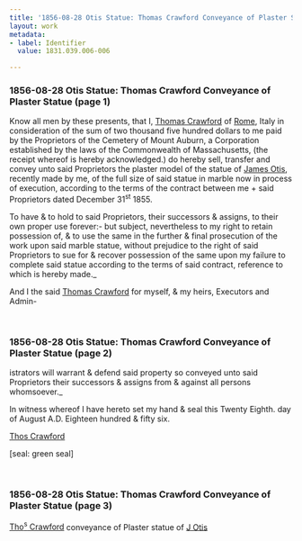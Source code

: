 ```yaml
---
title: '1856-08-28 Otis Statue: Thomas Crawford Conveyance of Plaster Statue, 1831.039.006-006'
layout: work
metadata:
- label: Identifier
  value: 1831.039.006-006

---
```

<div class="pages">
<div id="page-1130713">
<h3><a name="page-1130713">1856-08-28 Otis Statue: Thomas Crawford Conveyance of Plaster Statue (page 1)</a></h3>
<div class="page-content">
<p>Know all men by these presents, that <span class='line-break'> </span>I, <a href='/pages/subjects/53236' title='Crawford, Thomas'>Thomas Crawford</a> of <a href='/pages/subjects/52564' title='Rome, Italy'>Rome</a>, Italy<span class='line-break'> </span>in consideration of the sum of two thousand<span class='line-break'> </span>five hundred dollars to me paid by the<span class='line-break'> </span>Proprietors of the Cemetery of Mount Auburn, a <span class='line-break'> </span>Corporation established by the laws of the Com<span class='line-break'></span>monwealth of Massachusetts, (the receipt whereof <span class='line-break'> </span>is hereby acknowledged.) do hereby sell, transfer <span class='line-break'> </span>and convey unto said Proprietors the plaster <span class='line-break'> </span>model of the statue of <a href='/pages/subjects/54268' title='James Otis Statue'>James Otis</a>, recently<span class='line-break'> </span>made by me, of the full size of said statue in <span class='line-break'> </span>marble now in process of execution, according<span class='line-break'> </span>to the terms of the contract between me + said <span class='line-break'> </span>Proprietors dated <date when='1855-12-31'>December 31<sup>st</sup> 1855</date>.</p>
<p>To have &amp; to hold to said Proprietors, their <span class='line-break'> </span>successors &amp; assigns, to their own proper use<span class='line-break'> </span>forever:- but subject, nevertheless to my right to <span class='line-break'> </span>retain possession of, &amp; to use the same in the <span class='line-break'> </span>further &amp; final prosecution of the work upon said<span class='line-break'> </span>marble statue, without prejudice to the right <span class='line-break'> </span>of said Proprietors to sue for &amp; recover possession<span class='line-break'> </span>of the same upon my failure to complete said<span class='line-break'> </span>statue according to the terms of said <span class='line-break'> </span>contract, reference to which is hereby<span class='line-break'> </span>made._</p>
<p>And I the said <a href='/pages/subjects/53236' title='Crawford, Thomas'>Thomas Crawford</a> <span class='line-break'> </span>for myself, &amp; my heirs, Executors and Admin-</p>
</div>
</div>
<br />
<div id="page-1130714">
<h3><a name="page-1130714">1856-08-28 Otis Statue: Thomas Crawford Conveyance of Plaster Statue (page 2)</a></h3>
<div class="page-content">
<p>istrators will warrant &amp; defend said<span class='line-break'> </span>property so conveyed unto said Proprietors<span class='line-break'> </span>their successors &amp; assigns from &amp; against<span class='line-break'> </span>all persons whomsoever._</p>
<p>In witness whereof I have hereto<span class='line-break'> </span>set my hand &amp; seal this <date when='1856-08-28'>Twenty Eighth.<span class='line-break'> </span>day of August A.D. Eighteen hundred &amp; fifty six</date>.</p>
<p><a href='/pages/subjects/53236' title='Crawford, Thomas'>Thos Crawford</a></p>
<p>[seal: green seal]</p>
</div>
</div>
<br />
<div id="page-1130715">
<h3><a name="page-1130715">1856-08-28 Otis Statue: Thomas Crawford Conveyance of Plaster Statue (page 3)</a></h3>
<div class="page-content">
<p><a href='/pages/subjects/53236' title='Crawford, Thomas'>Tho<sup>s</sup> Crawford</a><span class='line-break'> </span>conveyance of<span class='line-break'> </span>Plaster statue of <a href='/pages/subjects/54268' title='James Otis Statue'>J Otis</a></p>
</div>
</div>
<br />
</div>

